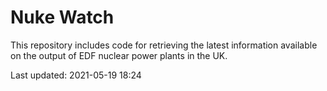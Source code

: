# Nuke Watch

This repository includes code for retrieving the latest information available on the output of EDF nuclear power plants in the UK.

Last updated: 2021-05-19 18:24
